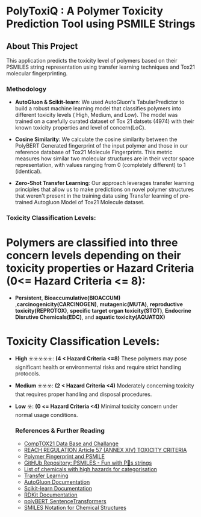 # PolyToxiQ : A Polymer Toxicity Prediction Tool using PSMILE Strings

## About This Project
        
This application predicts the toxicity level of polymers based on their PSMILES string representation using transfer learning techniques and Tox21 molecular fingerprinting. 
        
### Methodology
- **AutoGluon & Scikit-learn**: We used AutoGluon's TabularPredictor to build a robust machine learning model that classifies polymers into different toxicity levels ( High, Medium, and Low). The model was trained on a carefully curated dataset 
          of Tox 21 datsets (4974) with their known toxicity properties and level of concern(LoC).
        
- **Cosine Similarity**: We calculate the cosine similarity between the PolyBERT Generated fingerprint of the input polymer and those in our reference database of Tox21 Molecule Fingerprints. This metric measures how similar two molecular structures are in their vector space  representation, with values ranging from 0 (completely different) to 1 (identical).
        
- **Zero-Shot Transfer Learning**: Our approach leverages transfer learning principles that allow us to make 
          predictions on novel polymer structures that weren't present in the training data using Transfer learning of pre-trained Autogluon Model of Tox21 Molecule dataset.        

### Toxicity Classification Levels:
        
# Polymers are classified into three concern levels depending on their toxicity properties or Hazard Criteria (0<= Hazard Criteria <= 8):

- **Persistent**, **Bioaccumulative(BIOACCUM)** ,**carcinogenicity(CARCINOGEN)**, **mutagenic(MUTA)**, **reproductive toxicity(REPROTOX)**, **specific target organ toxicity(STOT)**, **Endocrine Disrutive Chemicals(EDC)**, and **aquatic toxicity(AQUATOX)**
        
# Toxicity Classification Levels:
                    
- **High** ☣️☣️☣️☣️☣️: **(4 < Hazard Criteria <=8)** These polymers may pose significant health or environmental risks and require strict handling protocols.
        
- **Medium** ☣️☣️☣️: **(2 < Hazard Criteria <4)** Moderately concerning toxicity that requires proper handling and disposal procedures.
        
- **Low** ☣️: **(0 <= Hazard Criteria <4)** Minimal toxicity concern under normal usage conditions.
        
  ### References & Further Reading
        
   - [CompTOX21 Data Base and Challange](https://comptox.epa.gov/dashboard/chemical-lists/tox21sl)
   - [REACH REGULATION Article 57 (ANNEX XIV) TOXICITY CRITERIA]()
   - [Polymer Fingerprint and PSMILE](https://psmiles.readthedocs.io/en/latest/#what-is-a-psmiles-string)
   - [GitHUb Repository: PSMILES - Fun with P🙂s strings](https://github.com/Ramprasad-Group/psmiles)
   - [List of chemicals with high hazards for categorisation](https://www.industrialchemicals.gov.au/help-and-guides/list-chemicals-high-hazards-categorisation)
   - [Transfer Learning](https://pubs.acs.org/doi/10.1021/acs.jcim.0c00375)
   - [AutoGluon Documentation](https://auto.gluon.ai/stable/index.html)
   - [Scikit-learn Documentation](https://scikit-learn.org/stable/)
   - [RDKit Documentation](https://www.rdkit.org/docs/index.html)
   - [polyBERT SentenceTransformers ](https://kuenneth.uni-bayreuth.de/en/projects/index.html)
   - [SMILES Notation for Chemical Structures](https://en.wikipedia.org/wiki/Simplified_molecular-input_line-entry_system)
      
